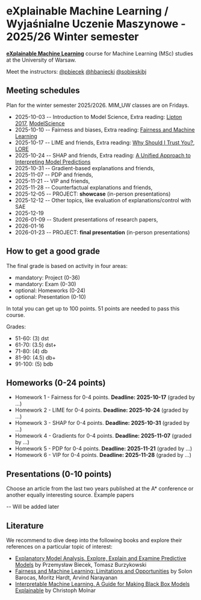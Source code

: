 # eXplainable Machine Learning / Wyjaśnialne Uczenie Maszynowe - 2025/26 Winter semester

[**eXplainable Machine Learning**](https://usosweb.uw.edu.pl/kontroler.php?_action=katalog2/przedmioty/pokazPrzedmiot&kod=1000-319bEML) course for Machine Learning (MSc) studies at the University of Warsaw. 

Meet the instructors: [@pbiecek](https://github.com/pbiecek) [@hbaniecki](https://github.com/hbaniecki) [@sobieskibj](https://github.com/sobieskibj)

## Meeting schedules

Plan for the winter semester 2025/2026. MIM_UW classes are on Fridays. 

* 2025-10-03 -- Introduction to Model Science, Extra reading: [Lipton 2017](https://arxiv.org/abs/1606.03490), [ModelScience](https://arxiv.org/abs/2508.20040v1)
* 2025-10-10 -- Fairness and biases, Extra reading: [Fairness and Machine Learning](https://fairmlbook.org/) 
* 2025-10-17 -- LIME and friends, Extra reading: [Why Should I Trust You?](https://arxiv.org/abs/1602.04938), [LORE](https://arxiv.org/abs/1805.10820)
* 2025-10-24 -- SHAP and friends, Extra reading: [A Unified Approach to Interpreting Model Predictions](https://arxiv.org/abs/1705.07874)
* 2025-10-31 -- Gradient-based explanations and friends,
* 2025-11-07 -- PDP and friends,
* 2025-11-21 -- VIP and friends,
* 2025-11-28 -- Counterfactual explanations and friends,
* 2025-12-05 -- PROJECT: **showcase** (in-person presentations)
* 2025-12-12 -- Other topics, like evaluation of explanations/control with SAE
* 2025-12-19
* 2026-01-09 -- Student presentations	of research papers,
* 2026-01-16
* 2026-01-23 -- PROJECT: **final presentation** (in-person presentations)

## How to get a good grade

The final grade is based on activity in four areas:

* mandatory: Project (0-36)
* mandatory: Exam (0-30)
* optional: Homeworks (0-24)
* optional: Presentation (0-10)

In total you can get up to 100 points. 51 points are needed to pass this course.

Grades:

* 51-60: (3) dst
* 61-70: (3.5) dst+
* 71-80: (4) db
* 81-90: (4.5) db+
* 91-100: (5) bdb

## Homeworks (0-24 points)

- Homework 1 - Fairness for 0-4 points. **Deadline: 2025-10-17** (graded by ...)
- Homework 2 - LIME for 0-4 points. **Deadline: 2025-10-24**  (graded by ...)
- Homework 3 - SHAP for 0-4 points. **Deadline: 2025-10-31** (graded by ...)
- Homework 4 - Gradients for 0-4 points. **Deadline: 2025-11-07** (graded by ...)
- Homework 5 - PDP  for 0-4 points. **Deadline: 2025-11-21** (graded by ...)
- Homework 6 - VIP  for 0-4 points. **Deadline: 2025-11-28** (graded by ...)


## Presentations (0-10 points)

Choose an article from the last two years published at the A* conference or another equally interesting source. Example papers

-- Will be added later

## Literature

We recommend to dive deep into the following books and explore their references on a particular topic of interest:

* [Explanatory Model Analysis. Explore, Explain and Examine Predictive Models](https://pbiecek.github.io/ema/) by Przemysław Biecek, Tomasz Burzykowski
* [Fairness and Machine Learning: Limitations and Opportunities](https://fairmlbook.org/) by Solon Barocas, Moritz Hardt, Arvind Narayanan
* [Interpretable Machine Learning. A Guide for Making Black Box Models Explainable](https://christophm.github.io/interpretable-ml-book/) by Christoph Molnar


